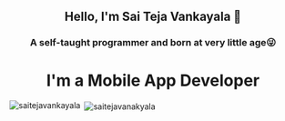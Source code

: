 <h2 align="center">Hello, I'm <B>Sai Teja Vankayala</B> 👋</H2>
<h3 align="center">A self-taught programmer and born at very little age😜</h3>
<h1 align="center"> I'm a Mobile App Developer</h1>

<p align="center"><img align="left" src="https://github-readme-stats.vercel.app/api/top-langs/?username=saitejavankayala&layout=compact&hide=html" alt="saitejavankayala" /></p>

<p>&nbsp;<img align="center" src="https://github-readme-stats.vercel.app/api?username=saitejavankayala&show_icons=true" alt="saitejavanakyala" /></p>

